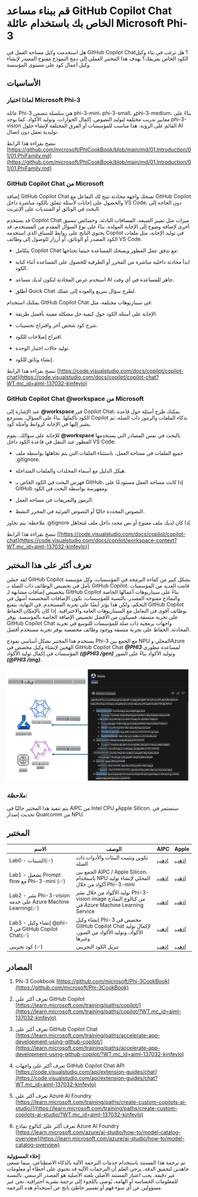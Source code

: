 # **قم ببناء مساعد GitHub Copilot Chat الخاص بك باستخدام عائلة Microsoft Phi-3**

هل استخدمت وكيل مساحة العمل في GitHub Copilot Chat؟ هل ترغب في بناء وكيل الكود الخاص بفريقك؟ يهدف هذا المختبر العملي إلى دمج النموذج مفتوح المصدر لإنشاء وكيل أعمال كود على مستوى المؤسسة.

## **الأساسيات**

### **لماذا اختيار Microsoft Phi-3**

عائلة Phi-3 هي سلسلة تتضمن phi-3-mini، phi-3-small، وphi-3-medium، بناءً على معايير تدريب مختلفة لتوليد النصوص، إكمال الحوارات، وتوليد الأكواد. كما يوجد phi-3-vision القائم على الرؤية. هذا مناسب للمؤسسات أو الفرق المختلفة لإنشاء حلول AI توليدية تعمل دون اتصال.

ننصح بقراءة هذا الرابط [https://github.com/microsoft/PhiCookBook/blob/main/md/01.Introduction/01/01.PhiFamily.md](https://github.com/microsoft/PhiCookBook/blob/main/md/01.Introduction/01/01.PhiFamily.md)

### **GitHub Copilot Chat من Microsoft**

إضافة GitHub Copilot Chat تمنحك واجهة محادثة تتيح لك التفاعل مع GitHub Copilot والحصول على إجابات لأسئلة تتعلق بالكود مباشرة داخل VS Code، دون الحاجة إلى البحث في الوثائق أو المنتديات على الإنترنت.

قد يستخدم Copilot Chat ميزات مثل تمييز الصيغة، المسافات البادئة، وخصائص تنسيق أخرى لإضافة وضوح إلى الإجابة المولدة. بناءً على نوع السؤال المقدم من المستخدم، قد يحتوي الناتج على روابط للسياق الذي استخدمه Copilot في توليد الإجابة، مثل ملفات الكود المصدر أو الوثائق، أو أزرار للوصول إلى وظائف VS Code.

- يتكامل Copilot Chat مع تدفق عمل المطور ويمنحك المساعدة حيثما تحتاجها:

- ابدأ محادثة داخلية مباشرة من المحرر أو الطرفية للحصول على المساعدة أثناء كتابة الكود.

- استخدم عرض المحادثة لتكون لديك مساعد AI جاهز للمساعدة في أي وقت.

- أطلق Quick Chat لطرح سؤال سريع والعودة إلى عملك.

يمكنك استخدام GitHub Copilot Chat في سيناريوهات مختلفة، مثل:

- الإجابة على أسئلة الكود حول كيفية حل مشكلة معينة بأفضل طريقة.

- شرح كود شخص آخر واقتراح تحسينات.

- اقتراح إصلاحات للكود.

- توليد حالات اختبار الوحدة.

- إنشاء وثائق للكود.

ننصح بقراءة هذا الرابط [https://code.visualstudio.com/docs/copilot/copilot-chat](https://code.visualstudio.com/docs/copilot/copilot-chat?WT.mc_id=aiml-137032-kinfeylo)

### **GitHub Copilot Chat @workspace من Microsoft**

عند الإشارة إلى **@workspace** في Copilot Chat، يمكنك طرح أسئلة حول قاعدة الكود بأكملها. بناءً على السؤال، يسترجع Copilot بذكاء الملفات والرموز ذات الصلة، ثم يشير إليها في الإجابة كروابط وأمثلة كود.

للإجابة على سؤالك، يقوم **@workspace** بالبحث في نفس المصادر التي يستخدمها المطور عند التنقل في قاعدة الكود داخل VS Code:

- جميع الملفات في مساحة العمل، باستثناء الملفات التي يتم تجاهلها بواسطة ملف .gitignore.

- هيكل الدليل مع أسماء المجلدات والملفات المتداخلة.

- فهرس البحث في الكود الخاص بـ GitHub، إذا كانت مساحة العمل مستودعًا على GitHub ومفهرسة بواسطة البحث في الكود.

- الرموز والتعريفات في مساحة العمل.

- النصوص المحددة حاليًا أو النصوص المرئية في المحرر النشط.

ملاحظة: يتم تجاوز .gitignore إذا كان لديك ملف مفتوح أو نص محدد داخل ملف مُتجاهَل.

ننصح بقراءة هذا الرابط [[https://code.visualstudio.com/docs/copilot/copilot-chat](https://code.visualstudio.com/docs/copilot/workspace-context?WT.mc_id=aiml-137032-kinfeylo)]

## **تعرف أكثر على هذا المختبر**

لقد حسّن GitHub Copilot بشكل كبير من كفاءة البرمجة في المؤسسات، وكل مؤسسة تأمل في تخصيص الوظائف ذات الصلة بـ GitHub Copilot. قامت العديد من المؤسسات بتخصيص إضافات مشابهة لـ GitHub Copilot بناءً على سيناريوهات أعمالها الخاصة والنماذج مفتوحة المصدر. بالنسبة للمؤسسات، تكون الإضافات المخصصة أسهل في التحكم، ولكن هذا يؤثر أيضًا على تجربة المستخدم. في النهاية، يتمتع GitHub Copilot بوظائف أقوى في التعامل مع السيناريوهات العامة والاحترافية. إذا كان بالإمكان الحفاظ على تجربة متسقة، فسيكون من الأفضل تخصيص الإضافة الخاصة بالمؤسسة. يوفر GitHub Copilot Chat واجهات برمجية ذات صلة للمؤسسات للتوسع في تجربة المحادثة. الحفاظ على تجربة متسقة ووجود وظائف مخصصة يوفر تجربة مستخدم أفضل.

يستخدم هذا المختبر بشكل أساسي نموذج Phi-3 مع الجمع بين NPU المحلي وAzure الهجين لإنشاء وكيل مخصص في GitHub Copilot Chat ***@PHI3*** لمساعدة مطوري المؤسسات في إكمال توليد الأكواد ***(@PHI3 /gen)*** وتوليد الأكواد بناءً على الصور ***(@PHI3 /img)***.

![PHI3](../../../../../../../translated_images/cover.410a18b85555fad4ca8bfb8f0b1776a96ae7f8eae1132b8f0c09d4b92b8e3365.ar.png)

### ***ملاحظة:*** 

يتم تنفيذ هذا المختبر حاليًا في AIPC من Intel CPU وApple Silicon. سنستمر في تحديث إصدار Qualcomm من NPU.

## **المختبر**

| الاسم | الوصف | AIPC | Apple |
| ------------ | ----------- | -------- |-------- |
| Lab0 - التثبيتات(✅) | تكوين وتثبيت البيئات والأدوات ذات الصلة | [اذهب](./HOL/AIPC/01.Installations.md) |[اذهب](./HOL/Apple/01.Installations.md) |
| Lab1 - تشغيل Prompt flow مع Phi-3-mini (✅) | الجمع بين AIPC / Apple Silicon، باستخدام NPU المحلي لإنشاء توليد أكواد من خلال Phi-3-mini | [اذهب](./HOL/AIPC/02.PromptflowWithNPU.md) |  [اذهب](./HOL/Apple/02.PromptflowWithMLX.md) |
| Lab2 - نشر Phi-3-vision على خدمة Azure Machine Learning(✅) | توليد الأكواد من خلال نشر Phi-3-vision image من كتالوج النماذج في Azure Machine Learning Service | [اذهب](./HOL/AIPC/03.DeployPhi3VisionOnAzure.md) |[اذهب](./HOL/Apple/03.DeployPhi3VisionOnAzure.md) |
| Lab3 - إنشاء وكيل @phi-3 في GitHub Copilot Chat(✅)  | إنشاء وكيل Phi-3 مخصص في GitHub Copilot Chat لإكمال توليد الأكواد، وتوليد الأكواد من الصور، وغيرها | [اذهب](./HOL/AIPC/04.CreatePhi3AgentInVSCode.md) | [اذهب](./HOL/Apple/04.CreatePhi3AgentInVSCode.md) |
| كود تجريبي (✅)  | تنزيل الكود التجريبي | [اذهب](../../../../../../../code/07.Lab/01/AIPC) | [اذهب](../../../../../../../code/07.Lab/01/Apple) |

## **المصادر**

1. Phi-3 Cookbook [https://github.com/microsoft/Phi-3CookBook](https://github.com/microsoft/Phi-3CookBook)

2. تعرف أكثر على GitHub Copilot [https://learn.microsoft.com/training/paths/copilot/](https://learn.microsoft.com/training/paths/copilot/?WT.mc_id=aiml-137032-kinfeylo)

3. تعرف أكثر على GitHub Copilot Chat [https://learn.microsoft.com/training/paths/accelerate-app-development-using-github-copilot/](https://learn.microsoft.com/training/paths/accelerate-app-development-using-github-copilot/?WT.mc_id=aiml-137032-kinfeylo)

4. تعرف أكثر على واجهات GitHub Copilot Chat API [https://code.visualstudio.com/api/extension-guides/chat](https://code.visualstudio.com/api/extension-guides/chat?WT.mc_id=aiml-137032-kinfeylo)

5. تعرف أكثر على Azure AI Foundry [https://learn.microsoft.com/training/paths/create-custom-copilots-ai-studio/](https://learn.microsoft.com/training/paths/create-custom-copilots-ai-studio/?WT.mc_id=aiml-137032-kinfeylo)

6. تعرف أكثر على كتالوج نماذج Azure AI Foundry [https://learn.microsoft.com/azure/ai-studio/how-to/model-catalog-overview](https://learn.microsoft.com/azure/ai-studio/how-to/model-catalog-overview)

**إخلاء المسؤولية**:  
تم ترجمة هذا المستند باستخدام خدمات الترجمة الآلية بالذكاء الاصطناعي. بينما نسعى جاهدين لتحقيق الدقة، يرجى العلم أن الترجمات الآلية قد تحتوي على أخطاء أو معلومات غير دقيقة. يجب اعتبار المستند الأصلي بلغته الأصلية هو المصدر الرسمي. بالنسبة للمعلومات الحساسة أو الهامة، يُوصى باللجوء إلى ترجمة بشرية احترافية. نحن غير مسؤولين عن أي سوء فهم أو تفسير خاطئ ناتج عن استخدام هذه الترجمة.